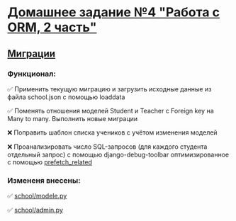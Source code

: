 # [Домашнее задание №4 "Работа с ORM, 2 часть"](https://github.com/netology-code/dj-homeworks/tree/video/2.2-databases-2)

## [Миграции](https://github.com/netology-code/dj-homeworks/tree/video/2.2-databases-2/orm_migrations)

### Функционал:

✅ Применить текущую миграцию и загрузить исходные данные из файла school.json с помощью loaddata
 
✅ Поменять отношения моделей Student и Teacher с Foreign key на Many to many. Выполнить новые миграции

❌ Поправить шаблон списка учеников с учётом изменения моделей

❌ Проанализировать число SQL-запросов (для каждого студента отдельный запрос) с помощью django-debug-toolbar оптимизированное с помощью [prefetch_related](https://docs.djangoproject.com/en/3.2/ref/models/querysets/#prefetch-related)

### Измененя внесены:
✅ [school/modele.py](https://github.com/Nikolay08041979/django_project-3/blob/master/2.1-databases/work_with_database/phones/models.py)

✅ [school/admin.py](https://github.com/Nikolay08041979/django_project-3/blob/master/2.1-databases/work_with_database/phones/models.py)